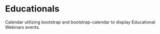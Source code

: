 Educationals
============

Calendar utilizing bootstrap and bootstrap-calendar to display Educational Webinars events.
